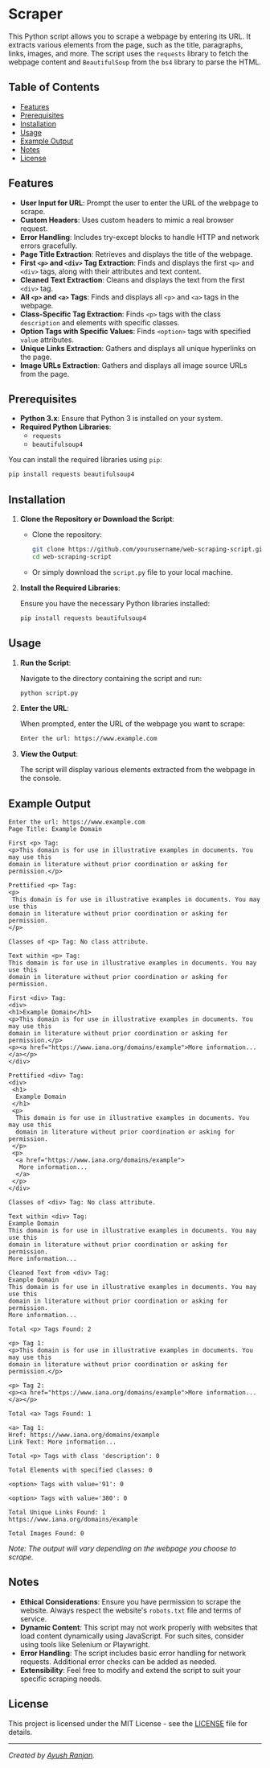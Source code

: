 # Scraper

This Python script allows you to scrape a webpage by entering its URL. It extracts various elements from the page, such as the title, paragraphs, links, images, and more. The script uses the `requests` library to fetch the webpage content and `BeautifulSoup` from the `bs4` library to parse the HTML.

## Table of Contents

- [Features](#features)
- [Prerequisites](#prerequisites)
- [Installation](#installation)
- [Usage](#usage)
- [Example Output](#example-output)
- [Notes](#notes)
- [License](#license)

## Features

- **User Input for URL**: Prompt the user to enter the URL of the webpage to scrape.
- **Custom Headers**: Uses custom headers to mimic a real browser request.
- **Error Handling**: Includes try-except blocks to handle HTTP and network errors gracefully.
- **Page Title Extraction**: Retrieves and displays the title of the webpage.
- **First `<p>` and `<div>` Tag Extraction**: Finds and displays the first `<p>` and `<div>` tags, along with their attributes and text content.
- **Cleaned Text Extraction**: Cleans and displays the text from the first `<div>` tag.
- **All `<p>` and `<a>` Tags**: Finds and displays all `<p>` and `<a>` tags in the webpage.
- **Class-Specific Tag Extraction**: Finds `<p>` tags with the class `description` and elements with specific classes.
- **Option Tags with Specific Values**: Finds `<option>` tags with specified `value` attributes.
- **Unique Links Extraction**: Gathers and displays all unique hyperlinks on the page.
- **Image URLs Extraction**: Gathers and displays all image source URLs from the page.

## Prerequisites

- **Python 3.x**: Ensure that Python 3 is installed on your system.
- **Required Python Libraries**:
  - `requests`
  - `beautifulsoup4`

You can install the required libraries using `pip`:

```bash
pip install requests beautifulsoup4
```

## Installation

1. **Clone the Repository or Download the Script**:

   - Clone the repository:
     ```bash
     git clone https://github.com/yourusername/web-scraping-script.git
     cd web-scraping-script
     ```
   - Or simply download the `script.py` file to your local machine.

2. **Install the Required Libraries**:

   Ensure you have the necessary Python libraries installed:

   ```bash
   pip install requests beautifulsoup4
   ```

## Usage

1. **Run the Script**:

   Navigate to the directory containing the script and run:

   ```bash
   python script.py
   ```

2. **Enter the URL**:

   When prompted, enter the URL of the webpage you want to scrape:

   ```bash
   Enter the url: https://www.example.com
   ```

3. **View the Output**:

   The script will display various elements extracted from the webpage in the console.

## Example Output

```
Enter the url: https://www.example.com
Page Title: Example Domain

First <p> Tag:
<p>This domain is for use in illustrative examples in documents. You may use this
domain in literature without prior coordination or asking for permission.</p>

Prettified <p> Tag:
<p>
 This domain is for use in illustrative examples in documents. You may use this
domain in literature without prior coordination or asking for permission.
</p>

Classes of <p> Tag: No class attribute.

Text within <p> Tag:
This domain is for use in illustrative examples in documents. You may use this
domain in literature without prior coordination or asking for permission.

First <div> Tag:
<div>
<h1>Example Domain</h1>
<p>This domain is for use in illustrative examples in documents. You may use this
domain in literature without prior coordination or asking for permission.</p>
<p><a href="https://www.iana.org/domains/example">More information...</a></p>
</div>

Prettified <div> Tag:
<div>
 <h1>
  Example Domain
 </h1>
 <p>
  This domain is for use in illustrative examples in documents. You may use this
  domain in literature without prior coordination or asking for permission.
 </p>
 <p>
  <a href="https://www.iana.org/domains/example">
   More information...
  </a>
 </p>
</div>

Classes of <div> Tag: No class attribute.

Text within <div> Tag:
Example Domain
This domain is for use in illustrative examples in documents. You may use this
domain in literature without prior coordination or asking for permission.
More information...

Cleaned Text from <div> Tag:
Example Domain
This domain is for use in illustrative examples in documents. You may use this
domain in literature without prior coordination or asking for permission.
More information...

Total <p> Tags Found: 2

<p> Tag 1:
<p>This domain is for use in illustrative examples in documents. You may use this
domain in literature without prior coordination or asking for permission.</p>

<p> Tag 2:
<p><a href="https://www.iana.org/domains/example">More information...</a></p>

Total <a> Tags Found: 1

<a> Tag 1:
Href: https://www.iana.org/domains/example
Link Text: More information...

Total <p> Tags with class 'description': 0

Total Elements with specified classes: 0

<option> Tags with value='91': 0

<option> Tags with value='380': 0

Total Unique Links Found: 1
https://www.iana.org/domains/example

Total Images Found: 0
```

*Note: The output will vary depending on the webpage you choose to scrape.*

## Notes

- **Ethical Considerations**: Ensure you have permission to scrape the website. Always respect the website's `robots.txt` file and terms of service.
- **Dynamic Content**: This script may not work properly with websites that load content dynamically using JavaScript. For such sites, consider using tools like Selenium or Playwright.
- **Error Handling**: The script includes basic error handling for network requests. Additional error checks can be added as needed.
- **Extensibility**: Feel free to modify and extend the script to suit your specific scraping needs.

## License

This project is licensed under the MIT License - see the [LICENSE](LICENSE) file for details.

---

*Created by [Ayush Ranjan](https://github.com/Ayush007-pro).*
